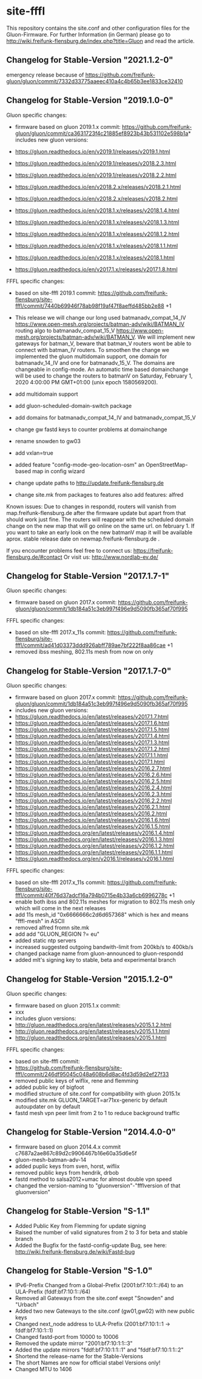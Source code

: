site-fffl
=========

This repository contains the site.conf and other configuration files for the Gluon-Firmware. For further Information (in German) please go to http://wiki.freifunk-flensburg.de/index.php?title=Gluon and read the article.


Changelog for Stable-Version "2021.1.2-0"
-----------------------------------------
emergency release because of https://github.com/freifunk-gluon/gluon/commit/7332d33775aaeec410a4c4b65b3ee1833ce32410


Changelog for Stable-Version "2019.1.0-0"
-----------------------------------------
Gluon specific changes:
* firmware based on gluon 2019.1.x commit:
https://github.com/freifunk-gluon/gluon/commit/ca3631723f4c21885ef8923b43b531102e598b1a* includes new gluon versions:

* https://gluon.readthedocs.io/en/v2019.1/releases/v2019.1.html
* https://gluon.readthedocs.io/en/v2019.1/releases/v2018.2.3.html
* https://gluon.readthedocs.io/en/v2019.1/releases/v2018.2.2.html
* https://gluon.readthedocs.io/en/v2018.2.x/releases/v2018.2.1.html
* https://gluon.readthedocs.io/en/v2018.2.x/releases/v2018.2.html
* https://gluon.readthedocs.io/en/v2018.1.x/releases/v2018.1.4.html
* https://gluon.readthedocs.io/en/v2018.1.x/releases/v2018.1.3.html
* https://gluon.readthedocs.io/en/v2018.1.x/releases/v2018.1.2.html
* https://gluon.readthedocs.io/en/v2018.1.x/releases/v2018.1.1.html
* https://gluon.readthedocs.io/en/v2018.1.x/releases/v2018.1.html
* https://gluon.readthedocs.io/en/v2017.1.x/releases/v2017.1.8.html


FFFL specific changes:
* based on site-fffl 2019.1 commit:
https://github.com/freifunk-flensburg/site-fffl/commit/7440b69946f78ab98f19af47f8aeffd485bb2e88 +1

* This release we will change our long used batmanadv_compat_14_IV https://www.open-mesh.org/projects/batman-adv/wiki/BATMAN_IV routing algo to batmanadv_compat_15_V https://www.open-mesh.org/projects/batman-adv/wiki/BATMAN_V. We will implement new gateways for batman_V, beware that batman_V routers wont be able to connect with batman_IV routers.
To smoothen the change we implemented the gluon multidomain support, one domain for batmanadv_14_IV and one for batmanadv_15_V. The domains are changeable in config-mode.
An automatic time based domainchange will be used to change the routers to batmanV on Saturday, February 1, 2020 4:00:00 PM GMT+01:00 (unix epoch 1580569200).

* add multidomain support
* add gluon-scheduled-domain-switch package
* add domains for batmanadv_compat_14_IV and batmanadv_compat_15_V
* change gw fastd keys to counter problems at domainchange
* rename snowden to gw03
* add vxlan=true
* added feature "config-mode-geo-location-osm" an OpenStreetMap-based map in config wizard
* change update paths to http://update.freifunk-flensburg.de
* change site.mk from packages to features also add features: alfred

Known issues:
Due to changes in respondd, routers will vanish from map.freifunk-flensburg.de after the firmware update but apart from that should work just fine. The routers will reappear with the scheduled domain change on the new map that will go online on the same url. on february 1. If you want to take an early look on the new batmanV map it will be available aprox. stable release date on newmap.freifunk-flensburg.de .

If you encounter problems feel free to connect us: https://freifunk-flensburg.de/#contact
Or visit us: http://www.nordlab-ev.de/

Changelog for Stable-Version "2017.1.7-1"
-----------------------------------------
Gluon specific changes:
* firmware based on gluon 2017.x commit:
https://github.com/freifunk-gluon/gluon/commit/1db184a51c3eb997f496e9d5090fb365af70f995

FFFL specific changes:
* based on site-fffl 2017.x_11s commit:
https://github.com/freifunk-flensburg/site-fffl/commit/ad41d03373ddd926abff789ae7bf222f8aa86cae +1
* removed ibss meshing, 802.11s mesh from now on only

Changelog for Stable-Version "2017.1.7-0"
-----------------------------------------
Gluon specific changes:
* firmware based on gluon 2017.x commit:
https://github.com/freifunk-gluon/gluon/commit/1db184a51c3eb997f496e9d5090fb365af70f995
* includes new gluon versions:
* https://gluon.readthedocs.io/en/latest/releases/v2017.1.7.html
* https://gluon.readthedocs.io/en/latest/releases/v2017.1.6.html
* https://gluon.readthedocs.io/en/latest/releases/v2017.1.5.html
* https://gluon.readthedocs.io/en/latest/releases/v2017.1.4.html
* https://gluon.readthedocs.io/en/latest/releases/v2017.1.3.html
* https://gluon.readthedocs.io/en/latest/releases/v2017.1.2.html
* https://gluon.readthedocs.io/en/latest/releases/v2017.1.1.html
* https://gluon.readthedocs.io/en/latest/releases/v2017.1.html
* https://gluon.readthedocs.io/en/latest/releases/v2016.2.7.html
* https://gluon.readthedocs.io/en/latest/releases/v2016.2.6.html
* https://gluon.readthedocs.io/en/latest/releases/v2016.2.5.html
* https://gluon.readthedocs.io/en/latest/releases/v2016.2.4.html
* https://gluon.readthedocs.io/en/latest/releases/v2016.2.3.html
* https://gluon.readthedocs.io/en/latest/releases/v2016.2.2.html
* https://gluon.readthedocs.io/en/latest/releases/v2016.2.1.html
* https://gluon.readthedocs.io/en/latest/releases/v2016.2.html
* https://gluon.readthedocs.io/en/latest/releases/v2016.1.6.html
* https://gluon.readthedocs.io/en/latest/releases/v2016.1.5.html
* https://gluon.readthedocs.org/en/latest/releases/v2016.1.4.html
* https://gluon.readthedocs.org/en/latest/releases/v2016.1.3.html
* https://gluon.readthedocs.org/en/latest/releases/v2016.1.2.html
* https://gluon.readthedocs.org/en/latest/releases/v2016.1.1.html
* https://gluon.readthedocs.org/en/v2016.1/releases/v2016.1.html

FFFL specific changes:
* based on site-fffl 2017.x_11s commit:
https://github.com/freifunk-flensburg/site-fffl/commit/40f76d37adcf16a794b0715e4b33a6cb6996278c +1 
* enable both ibss and 802.11s meshes for migration to 802.11s mesh only which will come in the next releases
* add 11s mesh_id "0x6666666c2d6d657368" which is hex and means "fffl-mesh" in ASCII
* removed alfred fromn site.mk
* add add "GLUON_REGION ?= eu"
* added static ntp servers 
* increased suggested outgoing bandwith-limit from 200kb/s to 400kb/s
* changed package name from gluon-announced to gluon-respondd
* added mlt's signing key to stable, beta and experimental branch 


Changelog for Stable-Version "2015.1.2-0"
-----------------------------------------
Gluon specific changes:
* firmware based on gluon 2015.1.x commit:
* xxx
* includes gluon versions:
* http://gluon.readthedocs.org/en/latest/releases/v2015.1.2.html
* http://gluon.readthedocs.org/en/latest/releases/v2015.1.1.html
* http://gluon.readthedocs.org/en/latest/releases/v2015.1.html

FFFL specific changes:
* based on site-fffl commit:
* https://github.com/freifunk-flensburg/site-fffl/commit/246df95045c048a608b6d8ac4fd3d59d2ef27f33
* removed public keys of wiflix, rene and flemming
* added public key of bigfoot
* modified structure of site.conf for compatibility with gluon 2015.1x
* modified site.mk GLUON_TARGET=ar71xx-generic  by default autoupdater on by default
* fastd mesh vpn peer limit from 2 to 1 to reduce background traffic

Changelog for Stable-Version "2014.4.0-0"
-----------------------------------------
* firmware based on gluon 2014.4.x commit c7687a2ae867c89d2c9906467b16e60a35d6e5f
* gluon-mesh-batman-adv-14
* added puplic keys from sven, horst, wiflix
* removed public keys from hendrik, drbob
* fastd method to salsa2012+umac for almost double vpn speed
* changed the version-naming to "gluonversion"-"ffflversion of that gluonversion"

Changelog for Stable-Version "S-1.1"
------------------------------------
* Added Public Key from Flemming for update signing
* Raised the number of valid signatures from 2 to 3 for beta and stable branch
* Added the Bugfix for the fastd-config-update Bug, see here: http://wiki.freifunk-flensburg.de/wiki/Fastd-bug

Changelog for Stable-Version "S-1.0"
------------------------------------
* IPv6-Prefix Changed from a Global-Prefix (2001:bf7:10:1::/64) to an ULA-Prefix (fddf:bf7:10:1::/64)
* Removed all Gateways from the site.conf exept "Snowden" and "Urbach"
* Added two new Gateways to the site.conf (gw01,gw02) with new public keys
* Changed next_node address to ULA-Prefix (2001:bf7:10:1::1 -> fddf:bf7:10:1::1)
* Changed fastd-port from 10000 to 10006
* Removed the update mirror "2001:bf7:10:1:1::3"
* Added the update mirrors "fddf:bf7:10:1:1::1" and "fddf:bf7:10:1:1::2"
* Shortend the release-name for the Stable-Versions
* The short Names are now for official stabel Versions only!
* Changed MTU to 1406
